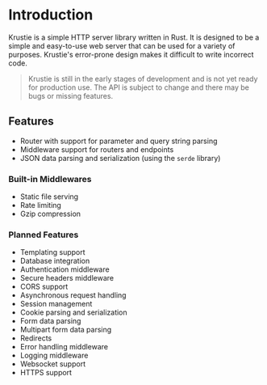 # Introduction

Krustie is a simple HTTP server library written in Rust. It is designed to be a simple and easy-to-use web server that can be used for a variety of purposes. Krustie's error-prone design makes it difficult to write incorrect code.

> Krustie is still in the early stages of development and is not yet ready for production use. The API is subject to change and there may be bugs or missing features.

## Features

- Router with support for parameter and query string parsing
- Middleware support for routers and endpoints
- JSON data parsing and serialization (using the `serde` library)

### Built-in Middlewares

- Static file serving
- Rate limiting
- Gzip compression

### Planned Features

- Templating support
- Database integration
- Authentication middleware
- Secure headers middleware
- CORS support
- Asynchronous request handling
- Session management
- Cookie parsing and serialization
- Form data parsing
- Multipart form data parsing
- Redirects
- Error handling middleware
- Logging middleware
- Websocket support
- HTTPS support
